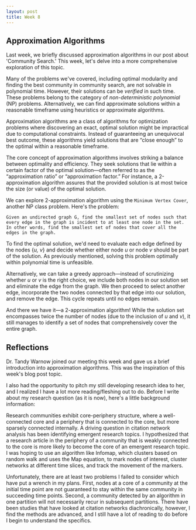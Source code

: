 ```yaml
---
layout: post
title: Week 8
---
```


## Approximation Algorithms

Last week, we briefly discussed approximation algorithms in our post about 'Community Search.' This week, let's delve into a more comprehensive exploration of this topic.

Many of the problems we've covered, including optimal modularity and finding the best community in community search, are not solvable in polynomial time. However, their solutions can be *verified* in such time. These problems belong to the category of _non-deterministic polynomial_ (NP) problems. Alternatively, we can find approximate solutions within a reasonable timeframe using heuristics or approximate algorithms.

Approximation algorithms are a class of algorithms for optimization problems where discovering an exact, optimal solution might be impractical due to computational constraints. Instead of guaranteeing an unequivocal best outcome, these algorithms yield solutions that are “close enough” to the optimal within a reasonable timeframe.

The core concept of approximation algorithms involves striking a balance between optimality and efficiency. They seek solutions that lie within a certain factor of the optimal solution—often referred to as the “approximation ratio” or “approximation factor.” For instance, a 2-approximation algorithm assures that the provided solution is at most twice the size (or value) of the optimal solution.

We can explore 2-approximation algorithm using the `Minimum Vertex Cover`, another NP class problem. Here's the problem: 

```
Given an undirected graph G, find the smallest set of nodes such that every edge in the graph is incident to at least one node in the set. In other words, find the smallest set of nodes that cover all the edges in the graph. 
```

To find the optimal solution, we'd need to evaluate each edge defined by the nodes {_u, v_} and decide whether either node _u_ or node _v_ should be part of the solution. As previously mentioned, solving this problem optimally within polynomial time is unfeasible.

Alternatively, we can take a greedy approach—instead of scrutinizing whether _u_ or _v_ is the right choice, we include both nodes in our solution set and eliminate the edge from the graph. We then proceed to select another edge, incorporate the two nodes connected by that edge into our solution, and remove the edge. This cycle repeats until no edges remain.

And there we have it—a 2-approximation algorithm! While the solution set encompasses twice the number of nodes (due to the inclusion of _u_ and _v_), it still manages to identify a set of nodes that comprehensively cover the entire graph.

## Reflections

Dr. Tandy Warnow joined our meeting this week and gave us a brief introduction into approximation algorithms. This was the inspiration of this week's blog post topic. 

I also had the opportunity to pitch my still developing research idea to her, and I realized I have a lot more reading/fleshing out to do. Before I write about my research question (as it is now), here's a little background information: 

Research communities exhibit core-periphery structure, where a well-connected core and a periphery that is connected to the core, but more sparsely connected internally. A driving question in citation network analysis has been identifying emergent research topics. I hypothesized that a research article in the periphery of a community that is weakly connected to the core is more likely to become the core of an emergent research topic. I was hoping to use an algorithm like Infomap, which clusters based on random walk and uses the Map equation, to mark nodes of interest, cluster networks at different time slices, and track the movement of the markers. 

Unfortunately, there are at least two problems I failed to consider which have put a wrench in my plans. First, nodes at a core of a community at the initial time point are not guaranteed to stay within the same community in succeeding time points. Second, a community detected by an algorithm in one partition will not necessarily recur in subsequent partitions. There have been studies that have looked at citation networks diachronically, however, I find the methods are advanced, and I still have a lot of reading to do before I begin to understand the specifics. 






